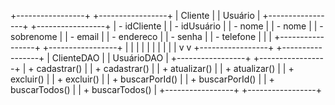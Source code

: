 +-----------------+       +-----------------+
|     Cliente     |       |      Usuário    |
+-----------------+       +-----------------+
| - idCliente     |       | - idUsuário     |
| - nome          |       | - nome          |
| - sobrenome     |       | - email         |
| - endereco      |       | - senha         |
| - telefone      |       |                 |
+-----------------+       +-----------------+
       |                          |
       |                          |
       |                          |
       |                          |
       |                          |
       v                          v
+-----------------+       +-----------------+
|    ClienteDAO   |       |   UsuárioDAO    |
+-----------------+       +-----------------+
| + cadastrar()   |       | + cadastrar()   |
| + atualizar()   |       | + atualizar()   |
| + excluir()     |       | + excluir()     |
| + buscarPorId() |       | + buscarPorId() |
| + buscarTodos() |       | + buscarTodos() |
+-----------------+       +-----------------+
